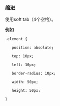 ### 缩进

使用soft tab（4个空格）。

**例如**

`.element {`

`    position: absolute;`

`    top: 10px;`

`    left: 10px;`

`    border-radius: 10px;`

`    width: 50px;`

`    height: 50px;`

`}`

